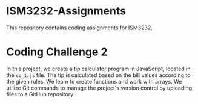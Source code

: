 # ISM3232-Assignments

This repository contains coding assignments for ISM3232.

# Coding Challenge 2
In this project, we create a tip calculator program in JavaScript, located in the `cc_1.js` file. The tip is calculated based on the bill values according to the given rules. We learn to create functions and work with arrays. We utilize Git commands to manage the project's version control by uploading files to a GitHub repository.